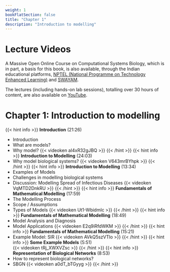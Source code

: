 ```yaml
---
weight: 1
bookFlatSection: false
title: "Chapter 1"
description: "Introduction to modelling"
---
```


# Lecture Videos

A Massive Open Online Course on Computational Systems Biology, which is in part, a basis for this book, is also available, through the Indian educational platforms, [NPTEL (National Programme on Technology Enhanced Learning)](https://nptel.ac.in/) and [SWAYAM](https://swayam.gov.in/). 

The lectures (including hands-on lab sessions), totalling over 30 hours of content, are also available on [YouTube](https://www.youtube.com/playlist?list=PLHkR7OTZy5OPhDKvFJ_Xc-PuQFw4-oCZ4).

# Chapter 1: Introduction to modelling

{{< hint info >}}
**Introduction** (21:26)  
 - Introduction
 - What are models?
 - Why model?
{{< videoken aI4xR32gJBQ >}}
{{< /hint >}}
{{< hint info >}}
**Introduction to Modelling** (24:03)  
 - Why model biological systems?
{{< videoken V643mrBYhpk >}}
{{< /hint >}}
{{< hint info >}}
**Introduction to Modelling** (13:34)  
 - Examples of Models
 - Challenges in modelling biological systems
 - Discussion: Modelling Spread of Infectious Diseases
{{< videoken VqMTD2DnkRU >}}
{{< /hint >}}
{{< hint info >}}
**Fundamentals of Mathematical Modelling** (17:59)  
 - The Modelling Process
 - Scope / Assumptions
 - Types of Models
{{< videoken Ut1-WbidmIc >}}
{{< /hint >}}
{{< hint info >}}
**Fundamentals of Mathematical Modelling** (18:49)  
 - Model Analysis and Diagnosis
 - Model Applications
{{< videoken E2q9iRfdWKM >}}
{{< /hint >}}
{{< hint info >}}
**Fundamentals of Mathematical Modelling** (15:21)  
 - Example Model: SIR
{{< videoken AVkQ5szVTlo >}}
{{< /hint >}}
{{< hint info >}}
**Some Example Models** (5:51)  
{{< videoken tRj_XWXVZsc >}}
{{< /hint >}}
{{< hint info >}}
**Representation of Biological Networks** (8:53)  
 - How to represent biological networks?
 - SBGN
{{< videoken a0dT_bTGyyg >}}
{{< /hint >}}

